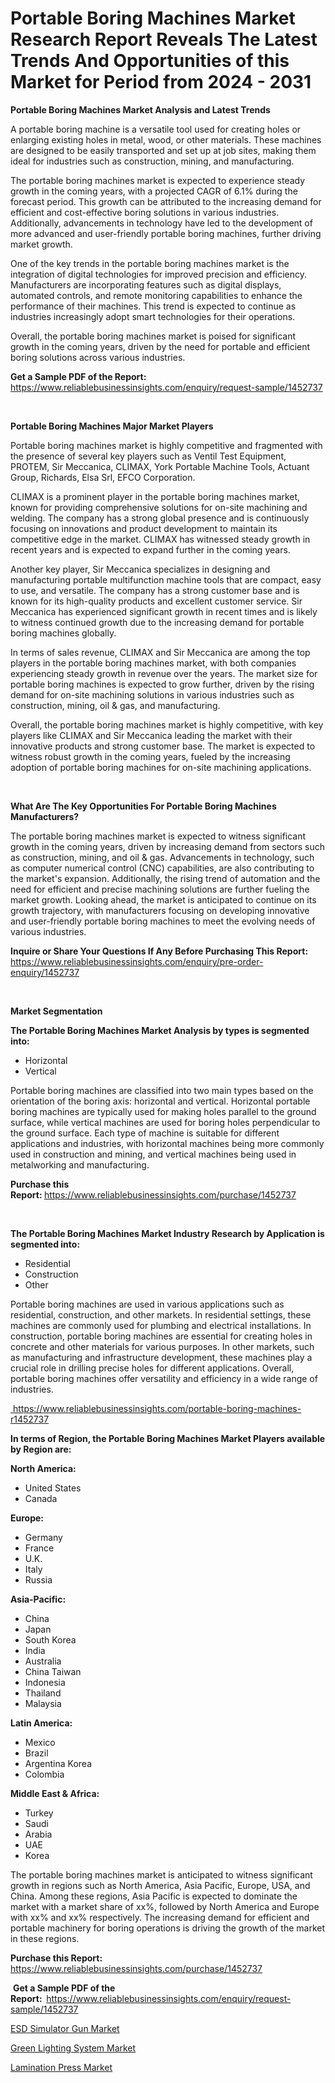 <p><h1>Portable Boring Machines Market Research Report Reveals The Latest Trends And Opportunities of this Market for Period from 2024 - 2031</h1></p><p><strong>Portable Boring Machines Market Analysis and Latest Trends</strong></p>
<p><p>A portable boring machine is a versatile tool used for creating holes or enlarging existing holes in metal, wood, or other materials. These machines are designed to be easily transported and set up at job sites, making them ideal for industries such as construction, mining, and manufacturing.</p><p>The portable boring machines market is expected to experience steady growth in the coming years, with a projected CAGR of 6.1% during the forecast period. This growth can be attributed to the increasing demand for efficient and cost-effective boring solutions in various industries. Additionally, advancements in technology have led to the development of more advanced and user-friendly portable boring machines, further driving market growth.</p><p>One of the key trends in the portable boring machines market is the integration of digital technologies for improved precision and efficiency. Manufacturers are incorporating features such as digital displays, automated controls, and remote monitoring capabilities to enhance the performance of their machines. This trend is expected to continue as industries increasingly adopt smart technologies for their operations.</p><p>Overall, the portable boring machines market is poised for significant growth in the coming years, driven by the need for portable and efficient boring solutions across various industries.</p></p>
<p><strong>Get a Sample PDF of the Report:&nbsp;</strong> <a href="https://www.reliablebusinessinsights.com/enquiry/request-sample/1452737">https://www.reliablebusinessinsights.com/enquiry/request-sample/1452737</a></p>
<p>&nbsp;</p>
<p><strong>Portable Boring Machines Major Market Players</strong></p>
<p><p>Portable boring machines market is highly competitive and fragmented with the presence of several key players such as Ventil Test Equipment, PROTEM, Sir Meccanica, CLIMAX, York Portable Machine Tools, Actuant Group, Richards, Elsa Srl, EFCO Corporation. </p><p>CLIMAX is a prominent player in the portable boring machines market, known for providing comprehensive solutions for on-site machining and welding. The company has a strong global presence and is continuously focusing on innovations and product development to maintain its competitive edge in the market. CLIMAX has witnessed steady growth in recent years and is expected to expand further in the coming years.</p><p>Another key player, Sir Meccanica specializes in designing and manufacturing portable multifunction machine tools that are compact, easy to use, and versatile. The company has a strong customer base and is known for its high-quality products and excellent customer service. Sir Meccanica has experienced significant growth in recent times and is likely to witness continued growth due to the increasing demand for portable boring machines globally.</p><p>In terms of sales revenue, CLIMAX and Sir Meccanica are among the top players in the portable boring machines market, with both companies experiencing steady growth in revenue over the years. The market size for portable boring machines is expected to grow further, driven by the rising demand for on-site machining solutions in various industries such as construction, mining, oil & gas, and manufacturing. </p><p>Overall, the portable boring machines market is highly competitive, with key players like CLIMAX and Sir Meccanica leading the market with their innovative products and strong customer base. The market is expected to witness robust growth in the coming years, fueled by the increasing adoption of portable boring machines for on-site machining applications.</p></p>
<p>&nbsp;</p>
<p><strong>What Are The Key Opportunities For Portable Boring Machines Manufacturers?</strong></p>
<p><p>The portable boring machines market is expected to witness significant growth in the coming years, driven by increasing demand from sectors such as construction, mining, and oil & gas. Advancements in technology, such as computer numerical control (CNC) capabilities, are also contributing to the market's expansion. Additionally, the rising trend of automation and the need for efficient and precise machining solutions are further fueling the market growth. Looking ahead, the market is anticipated to continue on its growth trajectory, with manufacturers focusing on developing innovative and user-friendly portable boring machines to meet the evolving needs of various industries.</p></p>
<p><strong>Inquire or Share Your Questions If Any Before Purchasing This Report:</strong> <a href="https://www.reliablebusinessinsights.com/enquiry/pre-order-enquiry/1452737">https://www.reliablebusinessinsights.com/enquiry/pre-order-enquiry/1452737</a></p>
<p>&nbsp;</p>
<p><strong>Market Segmentation</strong></p>
<p><strong>The Portable Boring Machines Market Analysis by types is segmented into:</strong></p>
<p><ul><li>Horizontal</li><li>Vertical</li></ul></p>
<p><p>Portable boring machines are classified into two main types based on the orientation of the boring axis: horizontal and vertical. Horizontal portable boring machines are typically used for making holes parallel to the ground surface, while vertical machines are used for boring holes perpendicular to the ground surface. Each type of machine is suitable for different applications and industries, with horizontal machines being more commonly used in construction and mining, and vertical machines being used in metalworking and manufacturing.</p></p>
<p><strong>Purchase this Report:&nbsp;</strong><a href="https://www.reliablebusinessinsights.com/purchase/1452737">https://www.reliablebusinessinsights.com/purchase/1452737</a></p>
<p>&nbsp;</p>
<p><strong>The Portable Boring Machines Market Industry Research by Application is segmented into:</strong></p>
<p><ul><li>Residential</li><li>Construction</li><li>Other</li></ul></p>
<p><p>Portable boring machines are used in various applications such as residential, construction, and other markets. In residential settings, these machines are commonly used for plumbing and electrical installations. In construction, portable boring machines are essential for creating holes in concrete and other materials for various purposes. In other markets, such as manufacturing and infrastructure development, these machines play a crucial role in drilling precise holes for different applications. Overall, portable boring machines offer versatility and efficiency in a wide range of industries.</p></p>
<p><a href="https://www.reliablebusinessinsights.com/portable-boring-machines-r1452737">&nbsp;https://www.reliablebusinessinsights.com/portable-boring-machines-r1452737</a></p>
<p><strong>In terms of Region, the Portable Boring Machines Market Players available by Region are:</strong></p>
<p>
    <p> <strong> North America: </strong>
        <ul>
            <li>United States</li>
            <li>Canada</li>
        </ul>
        </p> 
    <p> <strong> Europe: </strong>
        <ul>
            <li>Germany</li>
            <li>France</li>
            <li>U.K.</li>
            <li>Italy</li>
            <li>Russia</li>
        </ul>
        </p> 
    <p> <strong> Asia-Pacific: </strong>
        <ul>
            <li>China</li>
            <li>Japan</li>
            <li>South Korea</li>
            <li>India</li>
            <li>Australia</li>
            <li>China Taiwan</li>
            <li>Indonesia</li>
            <li>Thailand</li>
            <li>Malaysia</li>
        </ul>
        </p> 
    <p> <strong> Latin America: </strong>
        <ul>
            <li>Mexico</li>
            <li>Brazil</li>
            <li>Argentina Korea</li>
            <li>Colombia</li>
        </ul>
        </p> 
    <p> <strong> Middle East & Africa: </strong>
        <ul>
            <li>Turkey</li>
            <li>Saudi</li>
            <li>Arabia</li>
            <li>UAE</li>
            <li>Korea</li>
        </ul>
    </p>
    </p>
<p><p>The portable boring machines market is anticipated to witness significant growth in regions such as North America, Asia Pacific, Europe, USA, and China. Among these regions, Asia Pacific is expected to dominate the market with a market share of xx%, followed by North America and Europe with xx% and xx% respectively. The increasing demand for efficient and portable machinery for boring operations is driving the growth of the market in these regions.</p></p>
<p><strong>Purchase this Report: </strong><a href="https://www.reliablebusinessinsights.com/purchase/1452737">https://www.reliablebusinessinsights.com/purchase/1452737</a></p>
<p>&nbsp;<strong>Get a Sample PDF of the Report:&nbsp;&nbsp;</strong><a href="https://www.reliablebusinessinsights.com/enquiry/request-sample/1452737">https://www.reliablebusinessinsights.com/enquiry/request-sample/1452737</a></p>
<p><strong></strong></p>
<p><p><a href="https://github.com/lawrenceWatkins654/Market-Research-Report-List-1/blob/main/esd-simulator-gun-market.md">ESD Simulator Gun Market</a></p><p><a href="https://github.com/BryceTownsendr/Market-Research-Report-List-6/blob/main/green-lighting-system-market.md">Green Lighting System Market</a></p><p><a href="https://github.com/mahnoor2003/Market-Research-Report-List-5/blob/main/lamination-press-market.md">Lamination Press Market</a></p></p>